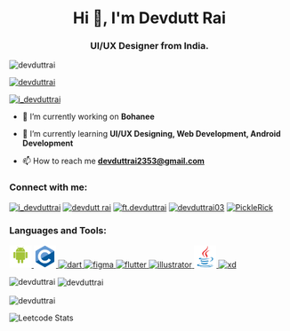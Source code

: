 <h1 align="center">Hi 👋, I'm Devdutt Rai</h1>
<h3 align="center">UI/UX Designer from India.</h3>

<p align="left"> <img src="https://komarev.com/ghpvc/?username=devduttrai&label=Profile%20views&color=0e75b6&style=flat" alt="devduttrai" /> </p>

<p align="left"> <a href="https://github.com/ryo-ma/github-profile-trophy"><img src="https://github-profile-trophy.vercel.app/?username=devduttrai" alt="devduttrai" /></a> </p>

<p align="left"> <a href="https://twitter.com/i_devduttrai" target="blank"><img src="https://img.shields.io/twitter/follow/i_devduttrai?logo=twitter&style=for-the-badge" alt="i_devduttrai" /></a> </p>

- 🔭 I’m currently working on **Bohanee**

- 🌱 I’m currently learning **UI/UX Designing, Web Development, Android Development**

- 📫 How to reach me **devduttrai2353@gmail.com**

<h3 align="left">Connect with me:</h3>
<p align="left">
<a href="https://twitter.com/i_devduttrai" target="blank"><img align="center" src="https://raw.githubusercontent.com/rahuldkjain/github-profile-readme-generator/master/src/images/icons/Social/twitter.svg" alt="i_devduttrai" height="30" width="40" /></a>
<a href="https://linkedin.com/in/devdutt rai" target="blank"><img align="center" src="https://raw.githubusercontent.com/rahuldkjain/github-profile-readme-generator/master/src/images/icons/Social/linked-in-alt.svg" alt="devdutt rai" height="30" width="40" /></a>
<a href="https://instagram.com/ft.devduttrai" target="blank"><img align="center" src="https://raw.githubusercontent.com/rahuldkjain/github-profile-readme-generator/master/src/images/icons/Social/instagram.svg" alt="ft.devduttrai" height="30" width="40" /></a>
<a href="https://www.leetcode.com/devduttrai03" target="blank"><img align="center" src="https://raw.githubusercontent.com/rahuldkjain/github-profile-readme-generator/master/src/images/icons/Social/leet-code.svg" alt="devduttrai03" height="30" width="40" /></a>
<a href="https://discord.gg/PickleRick" target="blank"><img align="center" src="https://raw.githubusercontent.com/rahuldkjain/github-profile-readme-generator/master/src/images/icons/Social/discord.svg" alt="PickleRick" height="30" width="40" /></a>
</p>

<h3 align="left">Languages and Tools:</h3>
<p align="left"> <a href="https://developer.android.com" target="_blank" rel="noreferrer"> <img src="https://raw.githubusercontent.com/devicons/devicon/master/icons/android/android-original-wordmark.svg" alt="android" width="40" height="40"/> </a> <a href="https://www.cprogramming.com/" target="_blank" rel="noreferrer"> <img src="https://raw.githubusercontent.com/devicons/devicon/master/icons/c/c-original.svg" alt="c" width="40" height="40"/> </a> <a href="https://dart.dev" target="_blank" rel="noreferrer"> <img src="https://www.vectorlogo.zone/logos/dartlang/dartlang-icon.svg" alt="dart" width="40" height="40"/> </a> <a href="https://www.figma.com/" target="_blank" rel="noreferrer"> <img src="https://www.vectorlogo.zone/logos/figma/figma-icon.svg" alt="figma" width="40" height="40"/> </a> <a href="https://flutter.dev" target="_blank" rel="noreferrer"> <img src="https://www.vectorlogo.zone/logos/flutterio/flutterio-icon.svg" alt="flutter" width="40" height="40"/> </a> <a href="https://www.adobe.com/in/products/illustrator.html" target="_blank" rel="noreferrer"> <img src="https://www.vectorlogo.zone/logos/adobe_illustrator/adobe_illustrator-icon.svg" alt="illustrator" width="40" height="40"/> </a> <a href="https://www.java.com" target="_blank" rel="noreferrer"> <img src="https://raw.githubusercontent.com/devicons/devicon/master/icons/java/java-original.svg" alt="java" width="40" height="40"/> </a> <a href="https://www.adobe.com/products/xd.html" target="_blank" rel="noreferrer"> <img src="https://cdn.worldvectorlogo.com/logos/adobe-xd.svg" alt="xd" width="40" height="40"/> </a> </p>

<p><img align="left" src="https://github-readme-stats.vercel.app/api/top-langs?username=devduttrai&show_icons=true&locale=en&layout=compact" alt="devduttrai" /></p>

<p>&nbsp;<img align="center" src="https://github-readme-stats.vercel.app/api?username=devduttrai&show_icons=true&locale=en" alt="devduttrai" /></p>

<p><img align="center" src="https://github-readme-streak-stats.herokuapp.com/?user=devduttrai&" alt="devduttrai" /></p>

![Leetcode Stats](https://leetcard.jacoblin.cool/devduttrai03?ext=heatmap)
